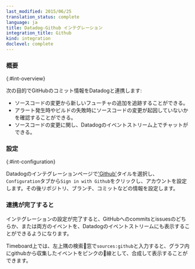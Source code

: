 ```yaml
---
last_modified: 2015/06/25
translation_status: complete
language: ja
title: Datadog-Github インテグレーション
integration_title: Github
kind: integration
doclevel: complete
---
```


<!-- ### Overview
{:#int-overview}

Capture GitHub commits in Datadog to:

- Track new features from code changes
- Identify when new code changes lead to system alerts or build failures
- Discuss code changes with your team in the Datadog Event Stream -->

### 概要
{:#int-overview}

次の目的でGitHubのコミット情報をDatadogと連携します:

- ソースコードの変更から新しいフューチャの追加を追跡することができる。
- アラート発生時やビルドの失敗時にソースコードの変更が起因していないかを確認することができる。
- ソースコードの変更に関し、Datadogのイベントストリーム上でチャットができる。


<!-- ### Configuration
{:#int-configuration}

Select 'Github' [here](https://app.datadoghq.com/account/settings) and link your account.
You can then select which repos you would like to integrate, which branches, and if you'd like to
receive commits and/or issues. -->

### 設定
{:#int-configuration}

Datadogのインテグレーションページで['Github'](https://app.datadoghq.com/account/settings)タイルを選択し、`Configuration`タブから`Sign in with Github`をクリックし、アカウントを設定します。その後リポジトリ、ブランチ、コミットなどの情報を設定します。


<!-- ### What to Expect
Once the integration is complete, whatever you select (commits and/or issues) will populate
into your Datadog Event Stream.

If you view a dashboard, in the top left search bar you can type `sources:github` to see github
events overlayed over your the graphs on that dashboard. -->

### 連携が完了すると

インテグレーションの設定が完了すると、GitHubへのcommitsとissuesのどちらか、または両方のイベントを、Datadogのイベントストリームにも表示することができるようになります。

Timeboard上では、左上隅の検索窓で`sources:github`と入力すると、グラフ内にgithubから収集したイベントをピンクの線として、合成して表示することができます。

